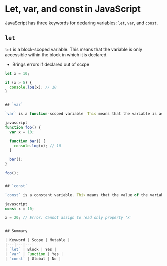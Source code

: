 # Let, var, and const in JavaScript

JavaScript has three keywords for declaring variables: `let`, `var`, and `const`.

## `let`

`let` is a block-scoped variable. This means that the variable is only accessible within the block in which it is declared.

- Brings errors if declared out of scope

```javascript
let x = 10;

if (x > 5) {
  console.log(x); // 10
}


## `var`

`var` is a function-scoped variable. This means that the variable is accessible within the function in which it is declared, and within any nested functions.

javascript
function foo() {
  var x = 10;

  function bar() {
    console.log(x); // 10
  }

  bar();
}

foo();


## `const`

`const` is a constant variable. This means that the value of the variable cannot be changed after it is declared.

javascript
const x = 10;

x = 20; // Error: Cannot assign to read only property 'x'


## Summary

| Keyword | Scope | Mutable |
|---|---|---|
| `let` | Block | Yes |
| `var` | Function | Yes |
| `const` | Global | No |

